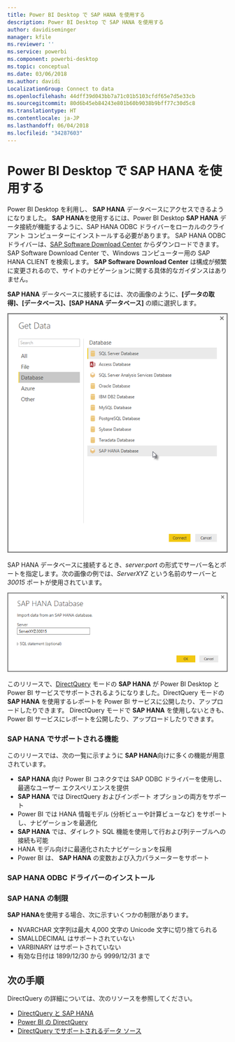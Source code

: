 ```yaml
---
title: Power BI Desktop で SAP HANA を使用する
description: Power BI Desktop で SAP HANA を使用する
author: davidiseminger
manager: kfile
ms.reviewer: ''
ms.service: powerbi
ms.component: powerbi-desktop
ms.topic: conceptual
ms.date: 03/06/2018
ms.author: davidi
LocalizationGroup: Connect to data
ms.openlocfilehash: 44dff39d043bb7a71c01b5103cfdf65e7d5e33cb
ms.sourcegitcommit: 80d6b45eb84243e801b60b9038b9bff77c30d5c8
ms.translationtype: HT
ms.contentlocale: ja-JP
ms.lasthandoff: 06/04/2018
ms.locfileid: "34287603"
---
```

# <a name="use-sap-hana-in-power-bi-desktop"></a>Power BI Desktop で SAP HANA を使用する
Power BI Desktop を利用し、 **SAP HANA** データベースにアクセスできるようになりました。 **SAP HANA**を使用するには、Power BI Desktop **SAP HANA** データ接続が機能するように、SAP HANA ODBC ドライバーをローカルのクライアント コンピューターにインストールする必要があります。 SAP HANA ODBC ドライバーは、[SAP Software Download Center](https://support.sap.com/swdc) からダウンロードできます。 SAP Software Download Center で、Windows コンピューター用の SAP HANA CLIENT を検索します。 **SAP Software Download Center** は構成が頻繁に変更されるので、サイトのナビゲーションに関する具体的なガイダンスはありません。

**SAP HANA** データベースに接続するには、次の画像のように、**[データの取得]、[データベース]、[SAP HANA データベース]** の順に選択します。

![](media/desktop-sap-hana/sap-hana-1.png)

SAP HANA データベースに接続するとき、*server:port* の形式でサーバー名とポートを指定します。次の画像の例では、*ServerXYZ* という名前のサーバーと *30015* ポートが使用されています。

![](media/desktop-sap-hana/sap-hana-2.png)

このリリースで、[DirectQuery](desktop-directquery-sap-hana.md) モードの **SAP HANA** が Power BI Desktop と Power BI サービスでサポートされるようになりました。DirectQuery モードの **SAP HANA** を使用するレポートを Power BI サービスに公開したり、アップロードしたりできます。 DirectQuery モードで **SAP HANA** を使用しないときも、Power BI サービスにレポートを公開したり、アップロードしたりできます。

### <a name="supported-features-for-sap-hana"></a>SAP HANA でサポートされる機能
このリリースでは、次の一覧に示すように **SAP HANA**向けに多くの機能が用意されています。

* **SAP HANA** 向け Power BI コネクタでは SAP ODBC ドライバーを使用し、最適なユーザー エクスペリエンスを提供
* **SAP HANA** では DirectQuery およびインポート オプションの両方をサポート
* Power BI では HANA 情報モデル (分析ビューや計算ビューなど) をサポートし、ナビゲーションを最適化
* **SAP HANA** では、ダイレクト SQL 機能を使用して行および列テーブルへの接続も可能
* HANA モデル向けに最適化されたナビゲーションを採用
* Power BI は、 **SAP HANA** の変数および入力パラメーターをサポート

### <a name="installing-the-sap-hana-odbc-driver"></a>SAP HANA ODBC ドライバーのインストール
### <a name="limitations-of-sap-hana"></a>SAP HANA の制限
**SAP HANA**を使用する場合、次に示すいくつかの制限があります。

* NVARCHAR 文字列は最大 4,000 文字の Unicode 文字に切り捨てられる
* SMALLDECIMAL はサポートされていない
* VARBINARY はサポートされていない
* 有効な日付は 1899/12/30 から 9999/12/31 まで


## <a name="next-steps"></a>次の手順
DirectQuery の詳細については、次のリソースを参照してください。

* [DirectQuery と SAP HANA](desktop-directquery-sap-hana.md)
* [Power BI の DirectQuery](desktop-directquery-about.md)
* [DirectQuery でサポートされるデータ ソース](desktop-directquery-data-sources.md)

